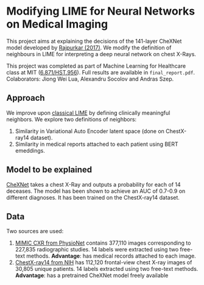 # Modifying LIME for Neural Networks on Medical Imaging

This project aims at explaining the decisions of the 141-layer CheXNet model developed by [Rajpurkar (2017)](https://stanfordmlgroup.github.io/projects/chexnet/). We modify the definition of neighbours in LIME for interpreting a deep neural network on chest X-Rays. 

This project was completed as part of Machine Learning for Healthcare class at MIT ([6.871/HST.956](https://mlhcmit.github.io)). Full results are available in `final_report.pdf`. Colaborators: Jiong Wei Lua, Alexandru Socolov and Andras Szep. 

## Approach
We improve upon [classical LIME](https://github.com/marcotcr/lime) by defining clinically meaningful neighbors. We explore two definitions of neighbors:

1. Similarity in Variational Auto Encoder latent space (done on ChestX-ray14 dataset). 
2. Similarity in medical reports attached to each patient using BERT emeddings. 

## Model to be explained
[CheXNet](https://stanfordmlgroup.github.io/projects/chexnet/) takes a chest X-Ray and outputs a probability for each of 14 deceases. The model has been shown to achieve an AUC of 0.7-0.9 on different diagnoses. It has been trained on the ChestX-ray14 dataset. 

## Data
Two sources are used: 

1. [MIMIC CXR from PhysioNet](https://physionet.org/content/mimic-cxr/2.0.0/) contains 377,110 images corresponding to 227,835 radiographic studies. 14 labels were extracted using two free-text methods. **Advantage**: has medical records attached to each image. 
2. [ChestX-ray14 from NIH](https://nihcc.app.box.com/v/ChestXray-NIHCC) has 112,120 frontal-view chest X-ray images of 30,805 unique patients. 14 labels extracted using two free-text methods. **Advantage**: has a pretrained CheXNet model freely available
